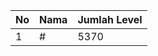 | No | Nama            | Jumlah Level |
|----|-----------------|--------------|
| 1  | #    |    5370        |
